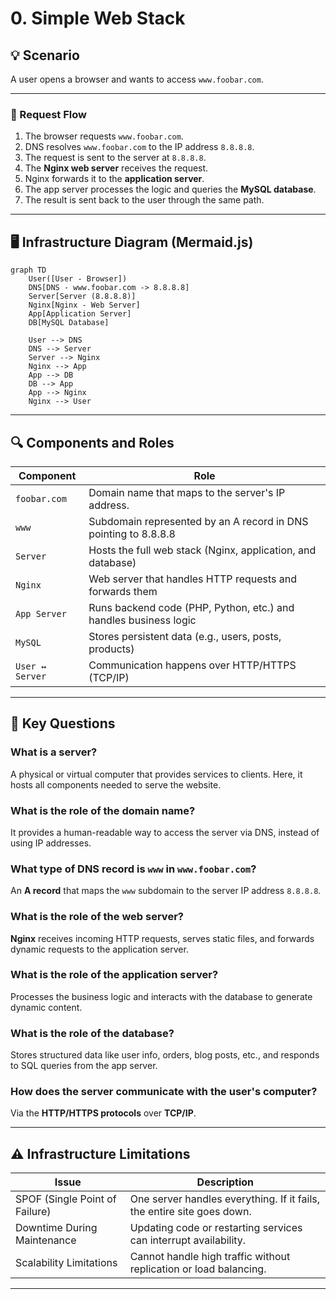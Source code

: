 # 0. Simple Web Stack

## 💡 Scenario

A user opens a browser and wants to access `www.foobar.com`.

---

### 🧭 Request Flow

1. The browser requests `www.foobar.com`.
2. DNS resolves `www.foobar.com` to the IP address `8.8.8.8`.
3. The request is sent to the server at `8.8.8.8`.
4. The **Nginx web server** receives the request.
5. Nginx forwards it to the **application server**.
6. The app server processes the logic and queries the **MySQL database**.
7. The result is sent back to the user through the same path.

---

## 🖥️ Infrastructure Diagram (Mermaid.js)

```mermaid
graph TD
    User([User - Browser])
    DNS[DNS - www.foobar.com -> 8.8.8.8]
    Server[Server (8.8.8.8)]
    Nginx[Nginx - Web Server]
    App[Application Server]
    DB[MySQL Database]

    User --> DNS
    DNS --> Server
    Server --> Nginx
    Nginx --> App
    App --> DB
    DB --> App
    App --> Nginx
    Nginx --> User
```

---

## 🔍 Components and Roles

| Component         | Role                                                                 |
|------------------|----------------------------------------------------------------------|
| `foobar.com`      | Domain name that maps to the server's IP address.                   |
| `www`             | Subdomain represented by an A record in DNS pointing to 8.8.8.8     |
| `Server`          | Hosts the full web stack (Nginx, application, and database)         |
| `Nginx`           | Web server that handles HTTP requests and forwards them             |
| `App Server`      | Runs backend code (PHP, Python, etc.) and handles business logic    |
| `MySQL`           | Stores persistent data (e.g., users, posts, products)               |
| `User ↔ Server`   | Communication happens over HTTP/HTTPS (TCP/IP)                      |

---

## 📘 Key Questions

### What is a server?
A physical or virtual computer that provides services to clients. Here, it hosts all components needed to serve the website.

### What is the role of the domain name?
It provides a human-readable way to access the server via DNS, instead of using IP addresses.

### What type of DNS record is `www` in `www.foobar.com`?
An **A record** that maps the `www` subdomain to the server IP address `8.8.8.8`.

### What is the role of the web server?
**Nginx** receives incoming HTTP requests, serves static files, and forwards dynamic requests to the application server.

### What is the role of the application server?
Processes the business logic and interacts with the database to generate dynamic content.

### What is the role of the database?
Stores structured data like user info, orders, blog posts, etc., and responds to SQL queries from the app server.

### How does the server communicate with the user's computer?
Via the **HTTP/HTTPS protocols** over **TCP/IP**.

---

## ⚠️ Infrastructure Limitations

| Issue                       | Description                                                                 |
|----------------------------|-----------------------------------------------------------------------------|
| SPOF (Single Point of Failure) | One server handles everything. If it fails, the entire site goes down.      |
| Downtime During Maintenance | Updating code or restarting services can interrupt availability.            |
| Scalability Limitations    | Cannot handle high traffic without replication or load balancing.           |

---
